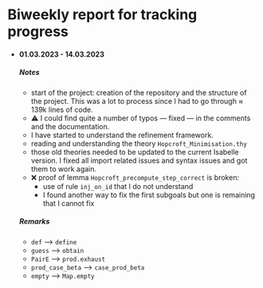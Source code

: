 # Biweekly report for tracking progress

-   #### 01.03.2023 - 14.03.2023
    ##### Notes
    -   start of the project: creation of the repository and the structure of the project. This was a lot to process since I had to go through $\approx$ 139k lines of code.
    -   :warning: I could find quite a number of typos — fixed — in the comments and the documentation.
    -   I have started to understand the refinement framework.
    -   reading and understanding the theory `Hopcroft_Minimisation.thy`
    -   those old theories needed to be updated to the current Isabelle version. I fixed all import related issues and syntax issues and got them to work again.
    -   :x: proof of lemma `Hopcroft_precompute_step_correct` is broken:
        -   use of rule `inj_on_id` that I do not understand
        -   I found another way to fix the first subgoals but one is remaining that I cannot fix
    ##### Remarks
    -   `def` --> `define`
    -   `guess` --> `obtain`
    -   `PairE` --> `prod.exhaust`
    -   `prod_case_beta` --> `case_prod_beta`
    -   `empty` --> `Map.empty`
